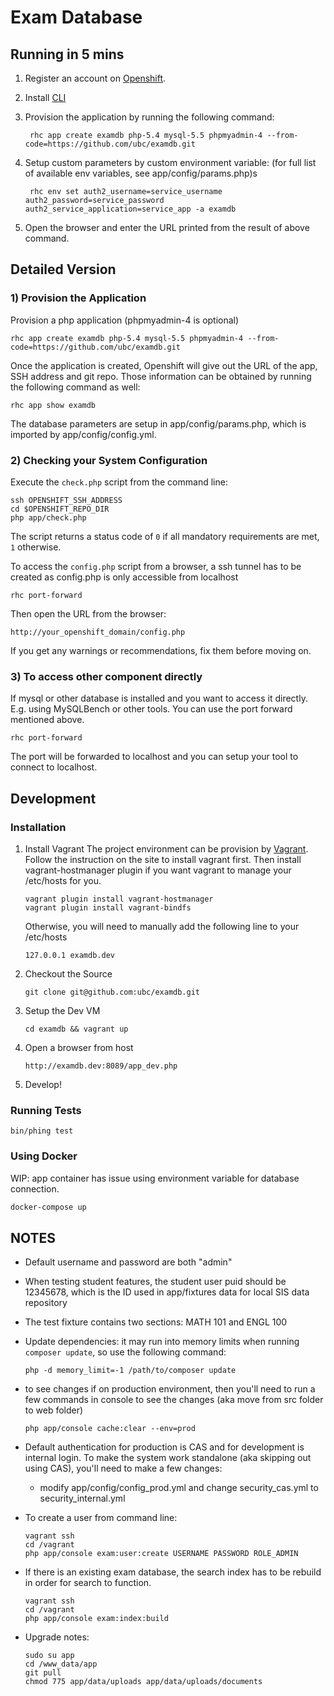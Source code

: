 Exam Database
===============================================

Running in 5 mins
--------------------------

1. Register an account on [Openshift](https://www.openshift.com/).
2. Install [CLI](https://www.openshift.com/developers/rhc-client-tools-install)
3. Provision the application by running the following command:

        rhc app create examdb php-5.4 mysql-5.5 phpmyadmin-4 --from-code=https://github.com/ubc/examdb.git

4. Setup custom parameters by custom environment variable: (for full list of available env variables, see app/config/params.php)s

        rhc env set auth2_username=service_username auth2_password=service_password auth2_service_application=service_app -a examdb 

5. Open the browser and enter the URL printed from the result of above command.

Detailed Version
----------------

### 1) Provision the Application

Provision a php application (phpmyadmin-4 is optional)

    rhc app create examdb php-5.4 mysql-5.5 phpmyadmin-4 --from-code=https://github.com/ubc/examdb.git

Once the application is created, Openshift will give out the URL of the app, SSH address and git repo. 
Those information can be obtained by running the following command as well:

    rhc app show examdb

The database parameters are setup in app/config/params.php, which is imported by app/config/config.yml.

### 2) Checking your System Configuration

Execute the `check.php` script from the command line:

    ssh OPENSHIFT_SSH_ADDRESS
    cd $OPENSHIFT_REPO_DIR
    php app/check.php

The script returns a status code of `0` if all mandatory requirements are met,
`1` otherwise.

To access the `config.php` script from a browser, a ssh tunnel has to be created 
as config.php is only accessible from localhost

    rhc port-forward

Then open the URL from the browser:

    http://your_openshift_domain/config.php

If you get any warnings or recommendations, fix them before moving on.

### 3) To access other component directly

If mysql or other database is installed and you want to access it directly. E.g. using 
MySQLBench or other tools. You can use the port forward mentioned above.

    rhc port-forward

The port will be forwarded to localhost and you can setup your tool to connect to localhost.


Development
-----------

### Installation

1. Install Vagrant
The project environment can be provision by [Vagrant](http://www.vagrantup.com/). Follow the instruction on the site to install vagrant first. Then install vagrant-hostmanager plugin if you want vagrant to manage your /etc/hosts for you.

    ```
    vagrant plugin install vagrant-hostmanager
    vagrant plugin install vagrant-bindfs
    ```

    Otherwise, you will need to manually add the following line to your /etc/hosts

    ```
    127.0.0.1 examdb.dev
    ```

2. Checkout the Source

    ```
    git clone git@github.com:ubc/examdb.git
    ```

3. Setup the Dev VM

    ```
    cd examdb && vagrant up
    ```

4. Open a browser from host
    
    ```
    http://examdb.dev:8089/app_dev.php
    ```

5. Develop!

### Running Tests

    bin/phing test


### Using Docker
WIP: app container has issue using environment variable for database connection.

```bash
docker-compose up
```

NOTES
-----
* Default username and password are both "admin"
* When testing student features, the student user puid should be 12345678, which is the ID used in app/fixtures data for local SIS data repository
* The test fixture contains two sections: MATH 101 and ENGL 100
* Update dependencies: it may run into memory limits when running `composer update`, so use the following command:

    ```
    php -d memory_limit=-1 /path/to/composer update
    ```
    
* to see changes if on production environment, then you'll need to run a few commands in console to see the changes (aka move from src folder to web folder)

    ```
    php app/console cache:clear --env=prod
    ```

* Default authentication for production is CAS and for development is internal login. To make the system work standalone (aka skipping out using CAS), you'll need to make a few changes:
  * modify app/config/config_prod.yml and change security_cas.yml to security_internal.yml
* To create a user from command line: 

    ```
    vagrant ssh
    cd /vagrant
    php app/console exam:user:create USERNAME PASSWORD ROLE_ADMIN
    ```
    
* If there is an existing exam database, the search index has to be rebuild in order for search to function.

    ```
    vagrant ssh
    cd /vagrant
    php app/console exam:index:build
    ```

* Upgrade notes:

    ```
    sudo su app
    cd /www_data/app
    git pull
    chmod 775 app/data/uploads app/data/uploads/documents
    ```
    
